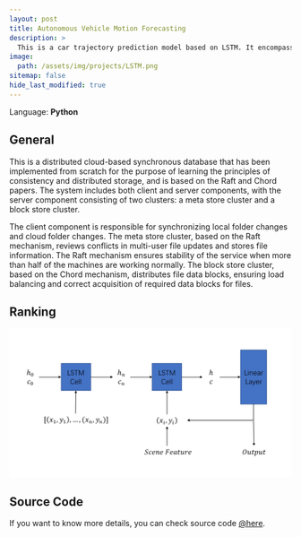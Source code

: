 ```yaml
---
layout: post
title: Autonomous Vehicle Motion Forecasting
description: >
  This is a car trajectory prediction model based on LSTM. It encompasses model construction, data preprocessing, and our outstanding performance in the class Kaggle competition.
image:
  path: /assets/img/projects/LSTM.png
sitemap: false
hide_last_modified: true
---
```


Language: **Python**

## General

This is a distributed cloud-based synchronous database that has been implemented from scratch for the purpose of learning the principles of consistency and distributed storage, and is based on the Raft and Chord papers. The system includes both client and server components, with the server component consisting of two clusters: a meta store cluster and a block store cluster. 

The client component is responsible for synchronizing local folder changes and cloud folder changes. The meta store cluster, based on the Raft mechanism, reviews conflicts in multi-user file updates and stores file information. The Raft mechanism ensures stability of the service when more than half of the machines are working normally. The block store cluster, based on the Chord mechanism, distributes file data blocks, ensuring load balancing and correct acquisition of required data blocks for files.

## Ranking

![rank](/assets/img/projects/LSTM.png)

## Source Code

If you want to know more details, you can check source code <a href="https://github.com/jdxccz/Autonomous-Vehicle-Motion-Forecasting">@here</a>.